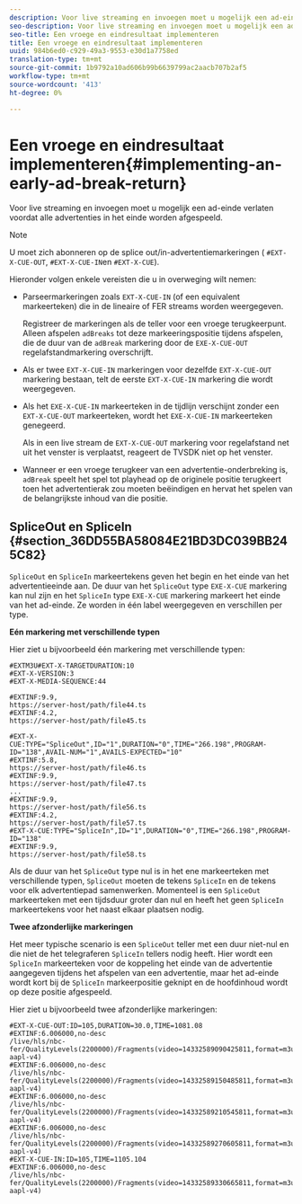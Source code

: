 ```yaml
---
description: Voor live streaming en invoegen moet u mogelijk een ad-einde verlaten voordat alle advertenties in het einde worden afgespeeld.
seo-description: Voor live streaming en invoegen moet u mogelijk een ad-einde verlaten voordat alle advertenties in het einde worden afgespeeld.
seo-title: Een vroege en eindresultaat implementeren
title: Een vroege en eindresultaat implementeren
uuid: 984b6ed0-c929-49a3-9553-e30d1a7758ed
translation-type: tm+mt
source-git-commit: 1b9792a10ad606b99b6639799ac2aacb707b2af5
workflow-type: tm+mt
source-wordcount: '413'
ht-degree: 0%

---
```



# Een vroege en eindresultaat implementeren{#implementing-an-early-ad-break-return}

Voor live streaming en invoegen moet u mogelijk een ad-einde verlaten voordat alle advertenties in het einde worden afgespeeld.

>[!NOTE]
>
>U moet zich abonneren op de splice out/in-advertentiemarkeringen ( `#EXT-X-CUE-OUT`, `#EXT-X-CUE-IN`en `#EXT-X-CUE`).

Hieronder volgen enkele vereisten die u in overweging wilt nemen:

* Parseermarkeringen zoals `EXT-X-CUE-IN` (of een equivalent markeerteken) die in de lineaire of FER streams worden weergegeven.

   Registreer de markeringen als de teller voor een vroege terugkeerpunt. Alleen afspelen `adBreaks` tot deze markeeringspositie tijdens afspelen, die de duur van de `adBreak` markering door de `EXE-X-CUE-OUT` regelafstandmarkering overschrijft.

* Als er twee `EXT-X-CUE-IN` markeringen voor dezelfde `EXT-X-CUE-OUT` markering bestaan, telt de eerste `EXT-X-CUE-IN` markering die wordt weergegeven.

* Als het `EXE-X-CUE-IN` markeerteken in de tijdlijn verschijnt zonder een `EXT-X-CUE-OUT` markeerteken, wordt het `EXE-X-CUE-IN` markeerteken genegeerd.

   Als in een live stream de `EXT-X-CUE-OUT` markering voor regelafstand net uit het venster is verplaatst, reageert de TVSDK niet op het venster.

* Wanneer er een vroege terugkeer van een advertentie-onderbreking is, `adBreak` speelt het spel tot playhead op de originele positie terugkeert toen het advertentierak zou moeten beëindigen en hervat het spelen van de belangrijkste inhoud van die positie.

## SpliceOut en SpliceIn {#section_36DD55BA58084E21BD3DC039BB245C82}

`SpliceOut` en `SpliceIn` markeertekens geven het begin en het einde van het advertentieeinde aan. De duur van het `SpliceOut` type `EXE-X-CUE` markering kan nul zijn en het `SpliceIn` type `EXE-X-CUE` markering markeert het einde van het ad-einde. Ze worden in één label weergegeven en verschillen per type.

**Eén markering met verschillende typen**

Hier ziet u bijvoorbeeld één markering met verschillende typen:

```
#EXTM3U#EXT-X-TARGETDURATION:10
#EXT-X-VERSION:3
#EXT-X-MEDIA-SEQUENCE:44
  
#EXTINF:9.9,
https://server-host/path/file44.ts
#EXTINF:4.2,
https://server-host/path/file45.ts
  
#EXT-X-CUE:TYPE="SpliceOut",ID="1",DURATION="0",TIME="266.198",PROGRAM-ID="138",AVAIL-NUM="1",AVAILS-EXPECTED="10"
#EXTINF:5.8,
https://server-host/path/file46.ts
#EXTINF:9.9,
https://server-host/path/file47.ts
...
#EXTINF:9.9,
https://server-host/path/file56.ts
#EXTINF:4.2,
https://server-host/path/file57.ts
#EXT-X-CUE:TYPE="SpliceIn",ID="1",DURATION="0",TIME="266.198",PROGRAM-ID="138"
#EXTINF:9.9,
https://server-host/path/file58.ts
```

Als de duur van het `SpliceOut` type nul is in het ene markeerteken met verschillende typen, `SpliceOut` moeten de tekens `SpliceIn` en de tekens voor elk advertentiepad samenwerken. Momenteel is een `SpliceOut` markeerteken met een tijdsduur groter dan nul en heeft het geen `SpliceIn` markeertekens voor het naast elkaar plaatsen nodig.

**Twee afzonderlijke markeringen**

Het meer typische scenario is een `SpliceOut` teller met een duur niet-nul en die niet de het telegraferen `SpliceIn` tellers nodig heeft. Hier wordt een `SpliceIn` markeerteken voor de koppeling het einde van de advertentie aangegeven tijdens het afspelen van een advertentie, maar het ad-einde wordt kort bij de `SpliceIn` markeerpositie geknipt en de hoofdinhoud wordt op deze positie afgespeeld.

Hier ziet u bijvoorbeeld twee afzonderlijke markeringen:

```
#EXT-X-CUE-OUT:ID=105,DURATION=30.0,TIME=1081.08
#EXTINF:6.006000,no-desc
/live/hls/nbc-fer/QualityLevels(2200000)/Fragments(video=14332589090425811,format=m3u8-aapl-v4)
#EXTINF:6.006000,no-desc
/live/hls/nbc-fer/QualityLevels(2200000)/Fragments(video=14332589150485811,format=m3u8-aapl-v4)
#EXTINF:6.006000,no-desc
/live/hls/nbc-fer/QualityLevels(2200000)/Fragments(video=14332589210545811,format=m3u8-aapl-v4)
#EXTINF:6.006000,no-desc
/live/hls/nbc-fer/QualityLevels(2200000)/Fragments(video=14332589270605811,format=m3u8-aapl-v4)
#EXT-X-CUE-IN:ID=105,TIME=1105.104
#EXTINF:6.006000,no-desc
/live/hls/nbc-fer/QualityLevels(2200000)/Fragments(video=14332589330665811,format=m3u8-aapl-v4)
```


